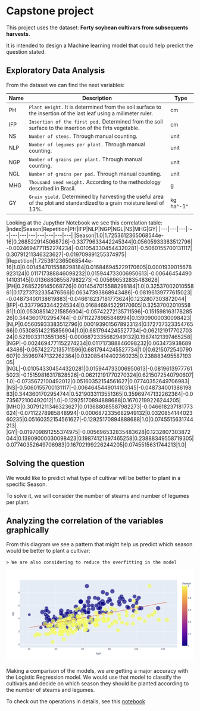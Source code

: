 # Capstone project

This project uses the dataset: **Forty soybean cultivars from subsequents harvests**.

It is intended to design a Machine learning model that could help predict the question stated.

## Exploratory Data Analysis

From the dataset we can find the next variables:

|      Name      |Description                    |Type                         |
|----------------|-------------------------------|-----------------------------|
|PH				 |`Plant Height.` It is determined from the soil surface to the insertion of the last leaf using a milimeter ruler. | cm |
|IFP          	 |`Insertion of the first pod.` Determined from the soil surface to the insertion of the firts vegetable.  | cm |
|NS     	     |`Number of stems.` Through manual counting. |unit|
|NLP     	     |`Number of legumes per plant.` Through manual counting. |unit|
|NGP     	     |`Number of grains per plant.` Through manual counting. |unit|
|NGL     	     |`Number of grains per pod.` Through manual counting. |unit|
|MHG     	     |`Thousand seed weight.` According to the methodology described in Brasil. |g|
|GY     	     |`Grain yield.` Determined by harvesting the useful area of the plot and standardized to a grain moisture level of 13%. |kg ha^-1^|

Looking at the Jupyther Notebook we see this correlation table:
|index|Season|Repetition|PH|IFP|NLP|NGP|NGL|NS|MHG|GY|
|---|---|---|---|---|---|---|---|---|---|---|
|Season|1\.0|1\.7253612365068544e-16|0\.2685229145068726|-0\.33779633442245344|0\.05605933383512796|-0\.0024694771152274234|-0\.010543304544320281|-0\.5060155700131117|0\.30791211346323627|-0\.019709891255374975|
|Repetition|1\.7253612365068544e-16|1\.0|0\.0014547015588298184|0\.016846945229170605|0\.0001939015678923124|0\.011717388846098232|0\.015944733006950613|-0\.0064645449014103145|0\.013688085587982273|-0\.005696532835483628|
|PH|0\.2685229145068726|0\.0014547015588298184|1\.0|0\.3253700201055861|0\.17273732335476566|0\.06347393868943486|-0\.08196139777615023|-0\.04873400138619883|-0\.046618237181773624|0\.1232807303872044|
|IFP|-0\.33779633442245344|0\.016846945229170605|0\.3253700201055861|1\.0|0\.053085142215856904|-0\.05742272135711596|-0\.15159816317828526|0\.3443601702954744|-0\.07112278985848994|0\.13909000030098423|
|NLP|0\.05605933383512796|0\.0001939015678923124|0\.17273732335476566|0\.053085142215856904|1\.0|0\.6817944245527734|-0\.06212191770270324|0\.5219033113551365|-0\.0006872335682949132|0\.19874121397465258|
|NGP|-0\.0024694771152274234|0\.011717388846098232|0\.06347393868943486|-0\.05742272135711596|0\.6817944245527734|1\.0|0\.6215072540790607|0\.35969747132262364|0\.032085414402360235|0\.23888349558719305|
|NGL|-0\.010543304544320281|0\.015944733006950613|-0\.08196139777615023|-0\.15159816317828526|-0\.06212191770270324|0\.6215072540790607|1\.0|-0\.0735672100492012|0\.05160352154561627|0\.07740352649706983|
|NS|-0\.5060155700131117|-0\.0064645449014103145|-0\.04873400138619883|0\.3443601702954744|0\.5219033113551365|0\.35969747132262364|-0\.0735672100492012|1\.0|-0\.12925170894888688|0\.16702199226244205|
|MHG|0\.30791211346323627|0\.013688085587982273|-0\.046618237181773624|-0\.07112278985848994|-0\.0006872335682949132|0\.032085414402360235|0\.05160352154561627|-0\.12925170894888688|1\.0|0\.0745515631744213|
|GY|-0\.019709891255374975|-0\.005696532835483628|0\.1232807303872044|0\.13909000030098423|0\.19874121397465258|0\.23888349558719305|0\.07740352649706983|0\.16702199226244205|0\.0745515631744213|1\.0|

## Solving the question

We would like to predict what type of cultivar will be better to plant in a specific Season.

To solve it, we will consider the number of steams and number of legumes per plant.

## Analyzing the correlation of the variables graphically

From this diagram we see a pattern that might help us predict which season would be better to plant a cultivar:

	> We are also considering to reduce the overfitting in the model

![diagram](images/vars_correlations.png)

Making a comparison of the models, we are getting a major accuracy with the Logistic Regression model. We would use that model to classify the cultivars and decide on which season they should be planted according to the number of steams and legumes.

To check out the operations in details, see this [notebook](/jupyther-notebooks/Final_project.ipynb)
